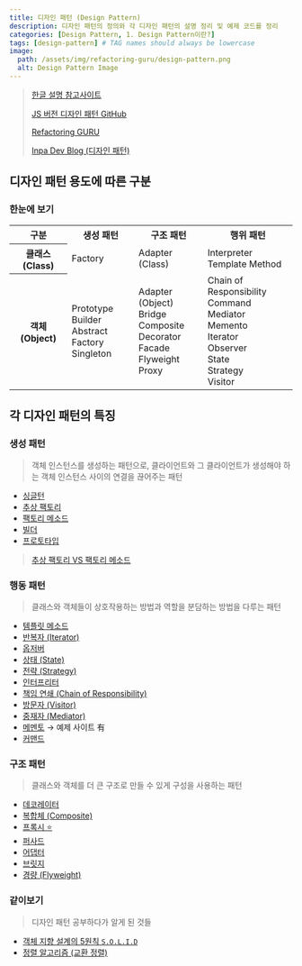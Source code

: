 ```yaml
---
title: 디자인 패턴 (Design Pattern)
description: 디자인 패턴의 정의와 각 디자인 패턴의 설명 정리 및 예제 코드를 정리
categories: [Design Pattern, 1. Design Pattern이란?]
tags: [design-pattern] # TAG names should always be lowercase
image:
  path: /assets/img/refactoring-guru/design-pattern.png
  alt: Design Pattern Image
---
```


> [한글 설명 참고사이트](https://m.hanbit.co.kr/channel/category/category_view.html?cms_code=CMS8616098823)
>
> [JS 버전 디자인 패턴 GitHub](https://github.com/fbeline/design-patterns-JS)
>
> [Refactoring GURU](https://refactoring.guru/ko/design-patterns)
>
> [Inpa Dev Blog (디자인 패턴)](https://inpa.tistory.com/category/%EB%94%94%EC%9E%90%EC%9D%B8%20%ED%8C%A8%ED%84%B4)

## 디자인 패턴 용도에 따른 구분

### 한눈에 보기

<table>
  <tr>
    <th scope="col" style='text-align: center;'>구분</th>
    <th scope="col" style='text-align: center;'>생성 패턴</th>
    <th scope="col" style='text-align: center;'>구조 패턴</th>
    <th scope="col" style='text-align: center;'>행위 패턴</th>
  </tr>

  <tr>
    <th scope="row" style='text-align: center;'>클래스 (Class)</th>
    <td>
      <li style="list-style: none;">Factory</li>
    </td>
    <td>
      <li style="list-style: none;">Adapter (Class)</li>
    </td>
    <td>
      <li style="list-style: none;">Interpreter</li>
      <li style="list-style: none;">Template Method</li>
    </td>
  </tr>
  
  <tr>
    <th scope="row" style='text-align: center;'>객체 (Object)</th>
    <td>
      <li style="list-style: none;">Prototype</li>
      <li style="list-style: none;">Builder</li>
      <li style="list-style: none;">Abstract Factory</li>
      <li style="list-style: none;">Singleton</li>
    </td>
    <td>
      <li style="list-style: none;">Adapter (Object)</li>
      <li style="list-style: none;">Bridge</li>
      <li style="list-style: none;">Composite</li>
      <li style="list-style: none;">Decorator</li>
      <li style="list-style: none;">Facade</li>
      <li style="list-style: none;">Flyweight</li>
      <li style="list-style: none;">Proxy</li>
    </td>
    <td>
      <li style="list-style: none;">Chain of Responsibility</li>
      <li style="list-style: none;">Command</li>
      <li style="list-style: none;">Mediator</li>
      <li style="list-style: none;">Memento</li>
      <li style="list-style: none;">Iterator</li>
      <li style="list-style: none;">Observer</li>
      <li style="list-style: none;">State</li>
      <li style="list-style: none;">Strategy</li>
      <li style="list-style: none;">Visitor</li>
    </td>
  </tr>
</table>

## 각 디자인 패턴의 특징

### 생성 패턴

> 객체 인스턴스를 생성하는 패턴으로, 클라이언트와 그 클라이언트가 생성해야 하는 객체 인스턴스 사이의 연결을 끊어주는 패턴

- [싱글턴](https://hyungjinhan.github.io/posts/singleton/)
- [추상 팩토리](https://hyungjinhan.github.io/posts/abstract-factory/)
- [팩토리 메소드](https://hyungjinhan.github.io/posts/factory-method/)
- [빌더](https://hyungjinhan.github.io/posts/builder/)
- [프로토타입](https://hyungjinhan.github.io/posts/prototype/)

> [추상 팩토리 VS 팩토리 메소드](https://hyungjinhan.github.io/posts/abstract-vs-factory/)

### 행동 패턴

> 클래스와 객체들이 상호작용하는 방법과 역할을 분담하는 방법을 다루는 패턴

- [템플릿 메소드](https://hyungjinhan.github.io/posts/template-method/)
- [반복자 (Iterator)](https://hyungjinhan.github.io/posts/iterator/)
- [옵저버](https://hyungjinhan.github.io/posts/observer/)
- [상태 (State)](https://hyungjinhan.github.io/posts/state/)
- [전략 (Strategy)](https://hyungjinhan.github.io/posts/strategy/)
- [인터프리터](https://hyungjinhan.github.io/posts/interpreter/)
- [책임 연쇄 (Chain of Responsibility)](https://hyungjinhan.github.io/posts/chain-of-responsibility/)
- [방문자 (Visitor)](https://hyungjinhan.github.io/posts/visitor/)
- [중재자 (Mediator)](https://hyungjinhan.github.io/posts/mediator/)
- [메멘토](https://hyungjinhan.github.io/posts/memento/) → 예제 사이트 有
- [커맨드](https://hyungjinhan.github.io/posts/command/)

### 구조 패턴

> 클래스와 객체를 더 큰 구조로 만들 수 있게 구성을 사용하는 패턴

- [데코레이터](https://hyungjinhan.github.io/posts/decorator/)
- [복합체 (Composite)](https://hyungjinhan.github.io/posts/composite/)
- [프록시 ⭐️](https://hyungjinhan.github.io/posts/proxy/)
- [퍼사드](https://hyungjinhan.github.io/posts/facade/)
- [어댑터](https://hyungjinhan.github.io/posts/adapter/)
- [브릿지](https://hyungjinhan.github.io/posts/bridge/)
- [경량 (Flyweight)](https://hyungjinhan.github.io/posts/flyweight/)

### 같이보기

> 디자인 패턴 공부하다가 알게 된 것들

- [객체 지향 설계의 5원칙 `S.O.L.I.D`](https://hyungjinhan.github.io/posts/solid/)
- [정렬 알고리즘 (교환 정렬)](https://hyungjinhan.github.io/categories/exchange-sort/)
